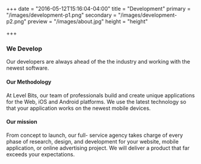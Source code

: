 +++
date = "2016-05-12T15:16:04-04:00"
title = "Development"
primary = "/images/development-p1.png"
secondary = "/images/development-p2.png"
preview = "/images/about.jpg"
height = "height"

+++

### We Develop
Our developers are always ahead
of the the industry and working with
the newest software.

#### Our Methodology
At Level Bits, our team of
professionals build and create
unique applications for the Web, iOS
and Android platforms. We use the
latest technology so that your
application works on the newest
mobile devices.

#### Our mission
From concept to launch, our full-
service agency takes charge of
every phase of research, design, and
development for your website,
mobile application, or online
advertising project. We will deliver a
product that far exceeds your
expectations.
